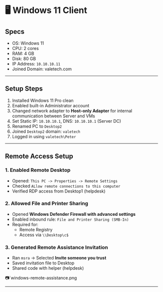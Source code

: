 # 🖥️ Windows 11 Client

## Specs
- OS: Windows 11
- CPU: 2 cores
- RAM: 4 GB
- Disk: 80 GB
- IP Address: `10.10.10.11`
- Joined Domain: valetech.com

---
## Setup Steps
1. Installed Windows 11 Pro clean
2. Enabled built-in Administrator account
3. Changed network adapter to **Host-only Adapter** for internal communication between Server and VMs
4. Set Static IP: `10.10.10.1`, DNS: `10.10.10.1` (Server DC)
5. Renamed PC to `Desktop2`
6. Joined `Desktop2` domain: `valetech`
7. Logged in using `valetech\Peter`

--- 
## Remote Access Setup 
### 1. Enabled Remote Desktop 
- Opened: `This PC -> Properties -> Remote Settings`
- Checked `ALlow remote connections to this computer`
- Verified RDP access from Desktop1 (helpdesk)

### 2. Allowed File and Printer Sharing
- Opened **Windows Defender Firewall with advanced settings** 
- Enabled inbound rule: `File and Printer Sharing (SMB-In)`
- Required for: 
	- Remote Registry 
	- Access via `\\Desktop\c$`

### 3. Generated Remote Assistance Invitation 
- Ran `msra` -> Selected **Invite someone you trust** 
- Saved invitation file to Desktop
- Shared code with helper (helpdesk)

📷`windows-remote-assistance.png

--- 


